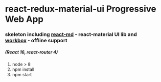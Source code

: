 # react-redux-material-ui Progressive Web App

### skeleton including [react-md](https://react-md.mlaursen.com/) - react-material UI lib and [workbox](https://developers.google.com/web/tools/workbox/) - offline support

##### (React 16, react-router 4)

1. node > 8
2. npm install
3. npm start

